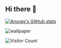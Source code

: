 ## Hi there 👋

[![Anurag's GitHub stats](https://github-readme-stats.vercel.app/api?username=SteamDoge&show_icons=true&theme=tokyonight)](https://github.com/SteamDoge)

</div>

![wallpaper](image/kami.jpg)

![Visitor Count](https://profile-counter.glitch.me/SteamDoge/count.svg)

[github-sub-title:img]: https://readme-typing-svg.herokuapp.com?font=Segoe+Script&center=true&lines=SteamDoge.

<!--
**SteamDoge/SteamDoge** is a ✨ _special_ ✨ repository because its `README.md` (this file) appears on your GitHub profile.

Here are some ideas to get you started:

- 🔭 I’m currently working on ...
- 🌱 I’m currently learning ...
- 👯 I’m looking to collaborate on ...
- 🤔 I’m looking for help with ...
- 💬 Ask me about ...
- 📫 How to reach me: ...
- 😄 Pronouns: ...
- ⚡ Fun fact: ...
-->
